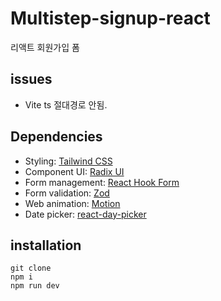 # Multistep-signup-react

리액트 회원가입 폼

## issues

- Vite ts 절대경로 안됨.

## Dependencies

- Styling: [Tailwind CSS](https://tailwindcss.com/)
- Component UI: [Radix UI](https://www.radix-ui.com/)
- Form management: [React Hook Form](https://react-hook-form.com/)
- Form validation: [Zod](https://zod.dev/)
- Web animation: [Motion](https://www.framer.com/motion/)
- Date picker: [react-day-picker](https://daypicker.dev/)

## installation

```
git clone
npm i
npm run dev
```
